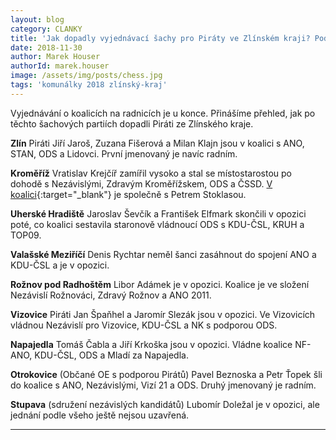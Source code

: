 ```yaml
---
layout: blog
category: CLANKY
title: 'Jak dopadly vyjednávací šachy pro Piráty ve Zlínském kraji? Podívejte se na přehled'
date: 2018-11-30
author: Marek Houser
authorId: marek.houser
image: /assets/img/posts/chess.jpg
tags: 'komunálky 2018 zlínský-kraj'
---
```

Vyjednávání o koalicích na radnicích je u konce. Přinášíme přehled, jak po těchto šachových partiích dopadli Piráti ze Zlínského kraje.

__Zlín__
Piráti Jiří Jaroš, Zuzana Fišerová a Milan Klajn jsou v koalici s ANO, STAN, ODS a Lidovci. První jmenovaný je navíc radním.

__Kroměříž__
Vratislav Krejčíř zamířil vysoko a stal se místostarostou po dohodě s Nezávislými, Zdravým Kroměřížskem, ODS a ČSSD. [V koalici](https://kromeriz.pirati.cz/aktuality/Pirati-kromeriz-obsadili-radnici.html){:target="_blank"} je společně s Petrem Stoklasou.

__Uherské Hradiště__
Jaroslav Ševčík a František Elfmark skončili v opozici poté, co koalici sestavila staronově vládnoucí ODS s KDU-ČSL, KRUH a TOP09.

__Valašské Meziříčí__
Denis Rychtar neměl šanci zasáhnout do spojení ANO a KDU-ČSL a je v opozici.

__Rožnov pod Radhoštěm__
Libor Adámek je v opozici. Koalice je ve složení Nezávislí Rožnováci, Zdravý Rožnov a ANO 2011.

__Vizovice__
Piráti Jan Špaňhel a Jaromír Slezák jsou v opozici. Ve Vizovicích vládnou Nezávislí pro Vizovice, KDU-ČSL a NK s podporou ODS.

__Napajedla__
Tomáš Čabla a Jiří Krkoška jsou v opozici. Vládne koalice NF-ANO, KDU-ČSL, ODS a Mladí za Napajedla.

__Otrokovice__ (Občané OE s podporou Pirátů)
Pavel Beznoska a Petr Ťopek šli do koalice s ANO, Nezávislými, Vizí 21 a ODS. Druhý jmenovaný je radním.

__Stupava__ (sdružení nezávislých kandidátů)
Lubomír Doležal je v opozici, ale jednání podle všeho ještě nejsou uzavřená.

- - -
